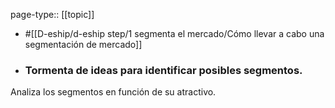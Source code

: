 page-type:: [[topic]]

- #[[D-eship/d-eship step/1 segmenta el mercado/Cómo llevar a cabo una segmentación de mercado]]

- ### Tormenta de ideas para identificar posibles segmentos.

Analiza los segmentos en función de su atractivo.



